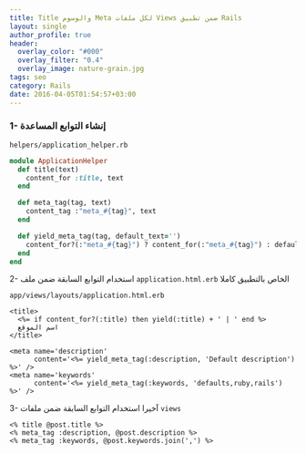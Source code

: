 ```yaml
---
title: Title والوسوم Meta لكل ملفات Views ضمن تطبيق Rails
layout: single
author_profile: true
header:
  overlay_color: "#000"
  overlay_filter: "0.4"
  overlay_image: nature-grain.jpg
tags: seo
category: Rails
date: 2016-04-05T01:54:57+03:00
---
```


### 1- إنشاء التوابع المساعدة

`helpers/application_helper.rb`

~~~ruby
module ApplicationHelper
  def title(text)
    content_for :title, text
  end

  def meta_tag(tag, text)
    content_tag :"meta_#{tag}", text
  end

  def yield_meta_tag(tag, default_text='')
    content_for?(:"meta_#{tag}") ? content_for(:"meta_#{tag}") : default_text
  end
end
~~~

2- استخدام التوابع السابقة ضمن ملف `application.html.erb` الخاص بالتطبيق كاملا
 
`app/views/layouts/application.html.erb`

~~~
<title>
  <%= if content_for?(:title) then yield(:title) + ' | ' end %>
  اسم الموقع 
</title>

<meta name='description'
      content='<%= yield_meta_tag(:description, 'Default description') %>' />
<meta name='keywords'
      content='<%= yield_meta_tag(:keywords, 'defaults,ruby,rails') %>' />
~~~

3- آخيرا استخدام التوابع السابقة ضمن ملفات `views`

~~~
<% title @post.title %>
<% meta_tag :description, @post.description %>
<% meta_tag :keywords, @post.keywords.join(',') %>
~~~
